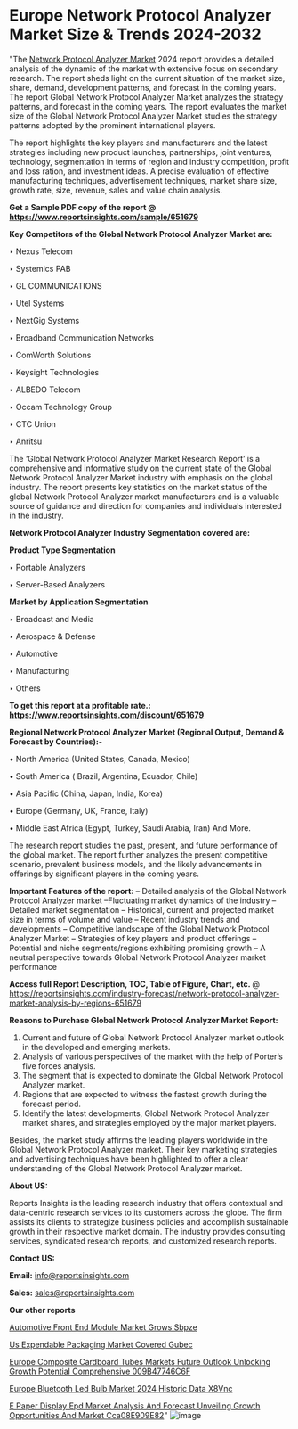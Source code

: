 # Europe Network Protocol Analyzer Market Size & Trends 2024-2032

"The <a href=https://www.reportsinsights.com/sample/651679>Network Protocol Analyzer Market</a> 2024 report provides a detailed analysis of the dynamic of the market with extensive focus on secondary research. The report sheds light on the current situation of the market size, share, demand, development patterns, and forecast in the coming years. The report Global Network Protocol Analyzer Market analyzes the strategy patterns, and forecast in the coming years. The report evaluates the market size of the Global Network Protocol Analyzer Market studies the strategy patterns adopted by the prominent international players.

The report highlights the key players and manufacturers and the latest strategies including new product launches, partnerships, joint ventures, technology, segmentation in terms of region and industry competition, profit and loss ration, and investment ideas. A precise evaluation of effective manufacturing techniques, advertisement techniques, market share size, growth rate, size, revenue, sales and value chain analysis.

<strong>Get a Sample PDF copy of the report @ <a href=https://www.reportsinsights.com/sample/651679 style=color:#0000ff;>https://www.reportsinsights.com/sample/651679</a></strong>

<strong>Key Competitors of the Global Network Protocol Analyzer Market are:</strong>

‣ Nexus Telecom

‣ Systemics PAB

‣ GL COMMUNICATIONS

‣ Utel Systems

‣ NextGig Systems

‣ Broadband Communication Networks

‣ ComWorth Solutions

‣ Keysight Technologies

‣ ALBEDO Telecom

‣ Occam Technology Group

‣ CTC Union

‣ Anritsu

The ‘Global Network Protocol Analyzer Market Research Report’ is a comprehensive and informative study on the current state of the Global Network Protocol Analyzer Market industry with emphasis on the global industry. The report presents key statistics on the market status of the global Network Protocol Analyzer market manufacturers and is a valuable source of guidance and direction for companies and individuals interested in the industry.

<strong>Network Protocol Analyzer Industry Segmentation covered are:</strong>

<strong>Product Type Segmentation</strong>

‣ Portable Analyzers

‣ Server-Based Analyzers

<strong>Market by Application Segmentation</strong>

‣ Broadcast and Media

‣ Aerospace & Defense

‣ Automotive

‣ Manufacturing

‣ Others

<strong>To get this report at a profitable rate.: <a href=https://www.reportsinsights.com/discount/651679 style=color:#0000ff;>https://www.reportsinsights.com/discount/651679</a></strong>

<strong>Regional Network Protocol Analyzer Market (Regional Output, Demand &amp; Forecast by Countries):-</strong>

• North America (United States, Canada, Mexico)

• South America ( Brazil, Argentina, Ecuador, Chile)

• Asia Pacific (China, Japan, India, Korea)

• Europe (Germany, UK, France, Italy)

• Middle East Africa (Egypt, Turkey, Saudi Arabia, Iran) And More.

The research report studies the past, present, and future performance of the global market. The report further analyzes the present competitive scenario, prevalent business models, and the likely advancements in offerings by significant players in the coming years.

<strong>Important Features of the report:</strong>
– Detailed analysis of the Global Network Protocol Analyzer market
–Fluctuating market dynamics of the industry
–Detailed market segmentation
– Historical, current and projected market size in terms of volume and value
– Recent industry trends and developments
– Competitive landscape of the Global Network Protocol Analyzer Market
– Strategies of key players and product offerings
– Potential and niche segments/regions exhibiting promising growth
– A neutral perspective towards Global Network Protocol Analyzer market performance

<strong>Access full Report Description, TOC, Table of Figure, Chart, etc. </strong>@   <a href=https://reportsinsights.com/industry-forecast/network-protocol-analyzer-market-analysis-by-regions-651679 style=color:#0000ff;>https://reportsinsights.com/industry-forecast/network-protocol-analyzer-market-analysis-by-regions-651679</a>

<strong>Reasons to Purchase Global Network Protocol Analyzer Market Report:</strong>
1. Current and future of Global Network Protocol Analyzer market outlook in the developed and emerging markets.
2. Analysis of various perspectives of the market with the help of Porter’s five forces analysis.
3. The segment that is expected to dominate the Global Network Protocol Analyzer market.
4. Regions that are expected to witness the fastest growth during the forecast period.
5. Identify the latest developments, Global Network Protocol Analyzer market shares, and strategies employed by the major market players.

Besides, the market study affirms the leading players worldwide in the Global Network Protocol Analyzer market. Their key marketing strategies and advertising techniques have been highlighted to offer a clear understanding of the Global Network Protocol Analyzer market.

<strong><strong>About US</strong>:</strong>

Reports Insights is the leading research industry that offers contextual and data-centric research services to its customers across the globe. The firm assists its clients to strategize business policies and accomplish sustainable growth in their respective market domain. The industry provides consulting services, syndicated research reports, and customized research reports.

<strong>Contact US:</strong>

<p class=><b>Email:</b> <a href=mailto:info@reportsinsights.com>info@reportsinsights.com</a></p>
<p class=><b>Sales:</b> <a href=mailto:sales@reportsinsights.com>sales@reportsinsights.com</a></p>

<strong>Our other reports</strong>

<a href=https://www.linkedin.com/pulse/automotive-front-end-module-market-grows-sbpze/>Automotive Front End Module Market Grows Sbpze</a>

<a href=https://www.linkedin.com/pulse/us-expendable-packaging-market-covered-gubec/>Us Expendable Packaging Market Covered Gubec</a>

<a href=https://medium.com/@amanmandal1286/europe-composite-cardboard-tubes-markets-future-outlook-unlocking-growth-potential-comprehensive-009b47746c6f>Europe Composite Cardboard Tubes Markets Future Outlook Unlocking Growth Potential Comprehensive 009B47746C6F</a>

<a href=https://www.linkedin.com/pulse/europe-bluetooth-led-bulb-market-2024-historic-data-x8vnc/>Europe Bluetooth Led Bulb Market 2024 Historic Data X8Vnc</a>

<a href=https://medium.com/@ruchikakadam73/e-paper-display-epd-market-analysis-and-forecast-unveiling-growth-opportunities-and-market-cca08e909e82>E Paper Display Epd Market Analysis And Forecast Unveiling Growth Opportunities And Market Cca08E909E82</a>"
![image](https://github.com/aanak123/RIMarketer1/assets/158471119/bc78504d-71de-46e0-834b-d4d579755daa)
